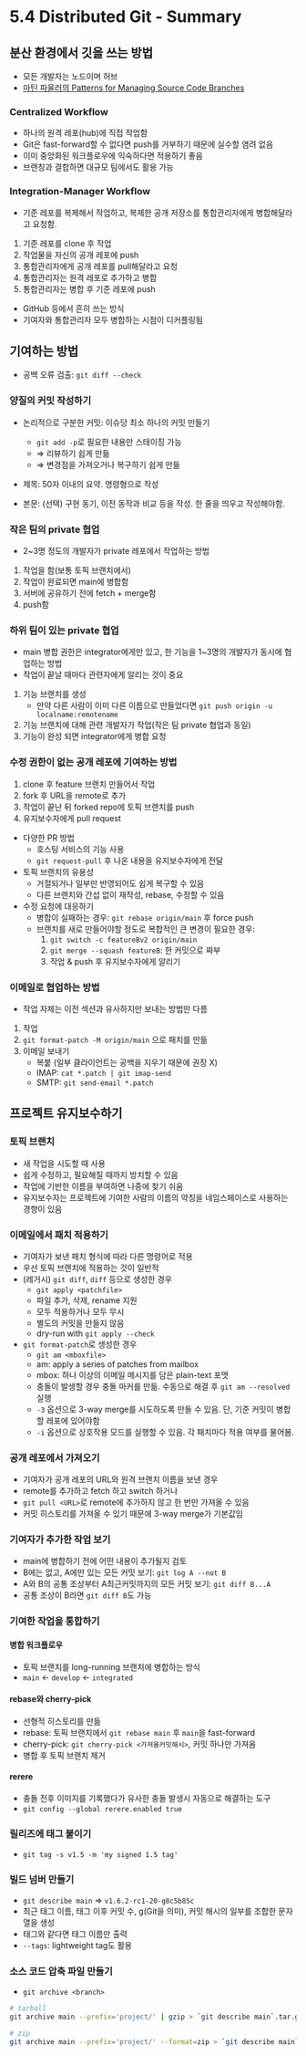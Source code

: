 # 5.4 Distributed Git - Summary

## 분산 환경에서 깃을 쓰는 방법

- 모든 개발자는 노드이며 허브
- [마틴 파울러의 Patterns for Managing Source Code Branches](https://martinfowler.com/articles/branching-patterns.html)

### Centralized Workflow

- 하나의 원격 레포(hub)에 직접 작업함
- Git은 fast-forward할 수 없다면 push를 거부하기 때문에 실수할 염려 없음
- 이미 중앙화된 워크플로우에 익숙하다면 적용하기 좋음
- 브랜칭과 결합하면 대규모 팀에서도 활용 가능

### Integration-Manager Workflow

- 기준 레포를 복제해서 작업하고, 복제한 공개 저장소를 통합관리자에게 병합해달라고 요청함.

1. 기준 레포를 clone 후 작업
2. 작업물을 자신의 공개 레포에 push
3. 통합관리자에게 공개 레포를 pull해달라고 요청
4. 통합관리자는 원격 레포로 추가하고 병합
5. 통합관리자는 병합 후 기준 레포에 push

- GitHub 등에서 흔히 쓰는 방식
- 기여자와 통합관리자 모두 병합하는 시점이 디커플링됨

## 기여하는 방법

- 공백 오류 검출: `git diff --check`

### 양질의 커밋 작성하기

- 논리적으로 구분한 커밋: 이슈당 최소 하나의 커밋 만들기

  - `git add -p`로 필요한 내용만 스태이징 가능
  - ⇒ 리뷰하기 쉽게 만듦
  - ⇒ 변경점을 가져오거나 복구하기 쉽게 만듦

- 제목: 50자 이내의 요약. 명령형으로 작성
- 본문: (선택) 구현 동기, 이전 동작과 비교 등을 작성. 한 줄을 띄우고 작성해야함.

### 작은 팀의 private 협업

- 2~3명 정도의 개발자가 private 레포에서 작업하는 방법

1. 작업을 함(보통 토픽 브랜치에서)
2. 작업이 완료되면 main에 병합함
3. 서버에 공유하기 전에 fetch + merge함
4. push함

### 하위 팀이 있는 private 협업

- main 병합 권한은 integrator에게만 있고, 한 기능을 1~3명의 개발자가 동시에 협업하는 방법
- 작업이 끝날 때마다 관련자에게 알리는 것이 중요

1. 기능 브랜치를 생성
   - 만약 다른 사람이 이미 다른 이름으로 만들었다면 `git push origin -u localname:remotename`
2. 기능 브랜치에 대해 관련 개발자가 작업(작은 팀 private 협업과 동일)
3. 기능이 완성 되면 integrator에게 병합 요청

### 수정 권한이 없는 공개 레포에 기여하는 방법

1. clone 후 feature 브랜치 만들어서 작업
2. fork 후 URL을 remote로 추가
3. 작업이 끝난 뒤 forked repo에 토픽 브랜치를 push
4. 유지보수자에게 pull request

- 다양한 PR 방법
  - 호스팅 서비스의 기능 사용
  - `git request-pull` 후 나온 내용을 유지보수자에게 전달
- 토픽 브랜치의 유용성
  - 거절되거나 일부만 반영되어도 쉽게 복구할 수 있음
  - 다른 브랜치와 간섭 없이 재작성, rebase, 수정할 수 있음
- 수정 요청에 대응하기
  - 병합이 실패하는 경우: `git rebase origin/main` 후 force push
  - 브랜치를 새로 만들어야할 정도로 복합적인 큰 변경이 필요한 경우:
    1. `git switch -c featureBv2 origin/main`
    2. `git merge --squash featureB`: 한 커밋으로 짜부
    3. 작업 & push 후 유지보수자에게 알리기

### 이메일로 협업하는 방법

- 작업 자체는 이전 섹션과 유사하지만 보내는 방법만 다름

1. 작업
2. `git format-patch -M origin/main` 으로 패치를 만듦
3. 이메일 보내기
   - 복붙 (일부 클라이언트는 공백을 지우기 때문에 권장 X)
   - IMAP: `cat *.patch | git imap-send`
   - SMTP: `git send-email *.patch`

## 프로젝트 유지보수하기

### 토픽 브랜치

- 새 작업을 시도할 때 사용
- 쉽게 수정하고, 필요해질 때까지 방치할 수 있음
- 작업에 기반한 이름을 부여하면 나중에 찾기 쉬움
- 유지보수자는 프로젝트에 기여한 사람의 이름의 약칭을 네임스페이스로 사용하는 경향이 있음

### 이메일에서 패치 적용하기

- 기여자가 보낸 패치 형식에 따라 다른 명령어로 적용
- 우선 토픽 브랜치에 적용하는 것이 일반적
- (레거시) `git diff`, `diff` 등으로 생성한 경우
  - `git apply <patchfile>`
  - 파일 추가, 삭제, rename 지원
  - 모두 적용하거나 모두 무시
  - 별도의 커밋을 만들지 않음
  - dry-run with `git apply --check`
- `git format-patch`로 생성한 경우
  - `git am <mboxfile>`
  - am: apply a series of patches from mailbox
  - mbox: 하나 이상의 이메일 메시지를 담은 plain-text 포맷
  - 충돌이 발생할 경우 충돌 마커를 만듦. 수동으로 해결 후 `git am --resolved` 실행
  - `-3` 옵션으로 3-way merge를 시도하도록 만들 수 있음. 단, 기준 커밋이 병합할 레포에 있어야함
  - `-i` 옵션으로 상호작용 모드를 실행할 수 있음. 각 패치마다 적용 여부를 물어봄.

### 공개 레포에서 가져오기

- 기여자가 공개 레포의 URL와 원격 브랜치 이름을 보낸 경우
- remote를 추가하고 fetch 하고 switch 하거나
- `git pull <URL>`로 remote에 추가하지 않고 한 번만 가져올 수 있음
- 커밋 히스토리를 가져올 수 있기 때문에 3-way merge가 기본값임

### 기여자가 추가한 작업 보기

- main에 병합하기 전에 어떤 내용이 추가될지 검토
- B에는 없고, A에만 있는 모든 커밋 보기: `git log A --not B`
- A와 B의 공통 조상부터 A최근커밋까지의 모든 커밋 보기: `git diff B...A`
- 공통 조상이 B라면 `git diff B`도 가능

### 기여한 작업을 통합하기

#### 병합 워크플로우

- 토픽 브랜치를 long-running 브랜치에 병합하는 방식
- `main` <- `develop` <- `integrated`

#### rebase와 cherry-pick

- 선형적 히스토리를 만듦
- rebase: 토픽 브랜치에서 `git rebase main` 후 `main`을 fast-forward
- cherry-pick: `git cherry-pick <가져올커밋해시>`, 커밋 하나만 가져옴
- 병합 후 토픽 브랜치 제거

#### rerere

- 충돌 전후 이미지를 기록했다가 유사한 충돌 발생시 자동으로 해결하는 도구
- `git config --global rerere.enabled true`

### 릴리즈에 태그 붙이기

- `git tag -s v1.5 -m 'my signed 1.5 tag'`

### 빌드 넘버 만들기

- `git describe main` => `v1.6.2-rc1-20-g8c5b85c`
- 최근 태그 이름, 태그 이후 커밋 수, g(Git을 의미), 커밋 해시의 일부를 조합한 문자열을 생성
- 태그와 같다면 태그 이름만 출력
- `--tags`: lightweight tag도 활용

### 소스 코드 압축 파일 만들기

- `git archive <branch>`

```bash
# tarball
git archive main --prefix='project/' | gzip > `git describe main`.tar.gz

# zip
git archive main --prefix='project/' --format=zip > `git describe main`.zip
```

